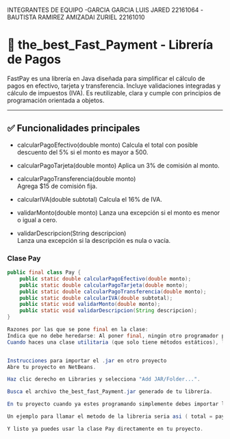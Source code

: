 INTEGRANTES DE EQUIPO
-GARCIA GARCIA LUIS JARED 22161064
-BAUTISTA RAMIREZ AMIZADAI ZURIEL 22161010


# 💸 the_best_Fast_Payment - Librería de Pagos

FastPay es una librería en Java diseñada para simplificar el cálculo de pagos en efectivo, tarjeta y transferencia. Incluye validaciones integradas y cálculo de impuestos (IVA). Es reutilizable, clara y cumple con principios de programación orientada a objetos.

---

## ✅ Funcionalidades principales

- calcularPagoEfectivo(double monto) 
  Calcula el total con posible descuento del 5% si el monto es mayor a 500.

- calcularPagoTarjeta(double monto)
  Aplica un 3% de comisión al monto.

- calcularPagoTransferencia(double monto)  
  Agrega $15 de comisión fija.

- calcularIVA(double subtotal)
  Calcula el 16% de IVA.

- validarMonto(double monto)
  Lanza una excepción si el monto es menor o igual a cero.

- validarDescripcion(String descripcion)  
  Lanza una excepción si la descripción es nula o vacía.



### Clase Pay
```java
public final class Pay {
    public static double calcularPagoEfectivo(double monto);
    public static double calcularPagoTarjeta(double monto);
    public static double calcularPagoTransferencia(double monto);
    public static double calcularIVA(double subtotal);
    public static void validarMonto(double monto);
    public static void validarDescripcion(String descripcion);
}

Razones por las que se pone final en la clase:
Indica que no debe heredarse: Al poner final, ningún otro programador podrá extender esa clase.
Cuando haces una clase utilitaria (que solo tiene métodos estáticos), lo mejor es marcarla como final y no permitir que se cree un objeto de esa clase.


Instrucciones para importar el .jar en otro proyecto
Abre tu proyecto en NetBeans.

Haz clic derecho en Libraries y selecciona "Add JAR/Folder...".

Busca el archivo the_best_fast_Payment.jar generado de tu librería.

En tu proyecto cuando ya estes programando simplemente debes importar la librería (import com.the_best_Fast_Payment.pay;)

Un ejemplo para llamar el metodo de la libreria seria asi ( total = pay.calcularPagoTarjeta(monto);)

Y listo ya puedes usar la clase Pay directamente en tu proyecto.







